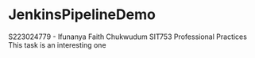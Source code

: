 # JenkinsPipelineDemo
S223024779 - Ifunanya Faith Chukwudum
SIT753 Professional Practices
This task is an interesting one
